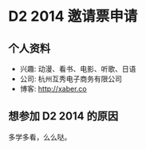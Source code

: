 # D2 2014 邀请票申请

## 个人资料

 - 兴趣: 动漫、看书、电影、听歌、日语
 - 公司: 杭州互秀电子商务有限公司
 - 博客: http://xaber.co

## 想参加 D2 2014 的原因

多学多看，么么哒。
